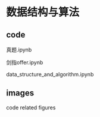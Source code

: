 # 数据结构与算法

## code
真题.ipynb

剑指offer.ipynb

data_structure_and_algorithm.ipynb

## images
code related figures
